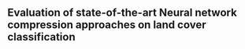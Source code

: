 ## Evaluation of state-of-the-art Neural network compression approaches on land cover classification
